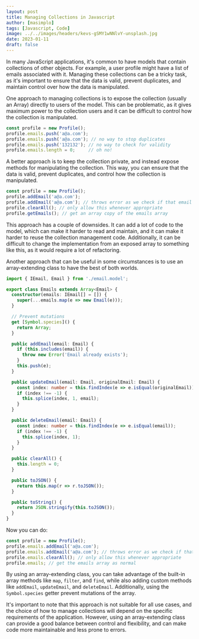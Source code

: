 ```yaml
---
layout: post
title: Managing Collections in Javascript
author: [masimplo]
tags: [Javascript, Code]
image: ../../images/headers/kevs-gSMY1wNNlvY-unsplash.jpg
date: 2023-01-11
draft: false
---
```


In many JavaScript applications, it's common to have models that contain collections of other objects. For example, a user profile might have a list of emails associated with it. Managing these collections can be a tricky task, as it's important to ensure that the data is valid, prevent duplicates, and maintain control over how the data is manipulated.

One approach to managing collections is to expose the collection (usually an Array) directly to users of the model. This can be problematic, as it gives maximum power to the collection users and it can be difficult to control how the collection is manipulated.


```typescript
const profile = new Profile();
profile.emails.push('a@a.com');
profile.emails.push('a@a.com'); // no way to stop duplicates
profile.emails.push('132132'); // no way to check for validity
profile.emails.length = 0;     // oh no!
```

A better approach is to keep the collection private, and instead expose methods for manipulating the collection. This way, you can ensure that the data is valid, prevent duplicates, and control how the collection is manipulated.

```typescript
const profile = new Profile();
profile.addEmail('a@a.com');
profile.addEmail('a@a.com'); // throws error as we check if that email already exists inside addEmail
profile.clearAll(); // only allow this whenever appropriate
profile.getEmails(); // get an array copy of the emails array
```

This approach has a couple of downsides. It can add a lot of code to the model, which can make it harder to read and maintain, and it can make it harder to reuse the collection management code. Additionally, it can be difficult to change the implementation from an exposed array to something like this, as it would require a lot of refactoring.

Another approach that can be useful in some circumstances is to use an array-extending class to have the best of both worlds.

```typescript
import { IEmail, Email } from './email.model';

export class Emails extends Array<Email> {
  constructor(emails: IEmail[] = []) {
    super(...emails.map(e => new Email(e)));
  }

  // Prevent mutations
  get [Symbol.species]() {
    return Array;
  }

  public addEmail(email: Email) {
    if (this.includes(email)) {
      throw new Error('Email already exists');
    }
    this.push(e);
  }

  public updateEmail(email: Email, originalEmail: Email) {
    const index: number = this.findIndex(e => e.isEqual(originalEmail));
    if (index !== -1) {
      this.splice(index, 1, email);
    }
  }

  public deleteEmail(email: Email) {
    const index: number = this.findIndex(e => e.isEqual(email));
    if (index !== -1) {
      this.splice(index, 1);
    }
  }

  public clearAll() {
    this.length = 0;
  }

  public toJSON() {
    return this.map(r => r.toJSON());
  }

  public toString() {
    return JSON.stringify(this.toJSON());
  }
}

```

Now you can do:

```typescript
const profile = new Profile();
profile.emails.addEmail('a@a.com');
profile.emails.addEmail('a@a.com'); // throws error as we check if that email already exists inside addEmail
profile.emails.clearAll(); // only allow this whenever appropriate
profile.emails; // get the emails array as normal
```

By using an array-extending class, you can take advantage of the built-in array methods like `map`, `filter`, and `find`, while also adding custom methods like `addEmail`, `updateEmail`, and `deleteEmail`. Additionally, using the `Symbol.species` getter prevent mutations of the array.

It's important to note that this approach is not suitable for all use cases, and the choice of how to manage collections will depend on the specific requirements of the application. However, using an array-extending class can provide a good balance between control and flexibility, and can make code more maintainable and less prone to errors.
